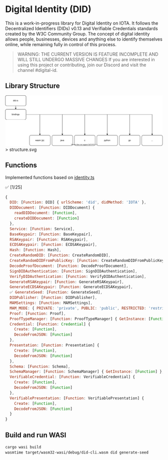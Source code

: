 # Digital Identity (DID)
This is a work-in-progress library for Digital Identity on IOTA. It follows the Decentralized Identifiers (DIDs) v0.13 and Verifiable Credentials standards created by the W3C Community Group. The concept of digital identity allows people, businesses, devices and anything else to identify themselves online, while remaining fully in control of this process.


> WARNING: THE CURRENT VERSION IS FEATURE INCOMPLETE AND WILL STILL UNDERGO MASSIVE CHANGES If you are interested in using this project or contributing, join our Discord and visit the channel #digital-id.

## Library Structure
<div align = center>
  <img src="assets/structure.svg"/>
</div>
> structure.svg


## Functions
Implemented functions based on [identity.ts](https://github.com/iotaledger/identity.ts)

✅ [1/25]

```javascript
{
  DID: [Function: DID] { urlScheme: 'did', didMethod: 'IOTA' },
  DIDDocument: [Function: DIDDocument] {
    readDIDDocument: [Function],
    createDIDDocument: [Function]
  },
  Service: [Function: Service],
  BaseKeypair: [Function: BaseKeypair],
  RSAKeypair: [Function: RSAKeypair],
  ECDSAKeypair: [Function: ECDSAKeypair],
  Hash: [Function: Hash],
  CreateRandomDID: [Function: CreateRandomDID],
  CreateRandomDIDFromPublicKey: [Function: CreateRandomDIDFromPublicKey],
  DecodeProofDocument: [Function: DecodeProofDocument],
  SignDIDAuthentication: [Function: SignDIDAuthentication],
  VerifyDIDAuthentication: [Function: VerifyDIDAuthentication],
  GenerateRSAKeypair: [Function: GenerateRSAKeypair],
  GenerateECDSAKeypair: [Function: GenerateECDSAKeypair],
  ✅ GenerateSeed: [Function: GenerateSeed], 
  DIDPublisher: [Function: DIDPublisher],
  MAMSettings: [Function: MAMSettings],
  MAM_MODE: { PRIVATE: 'private', PUBLIC: 'public', RESTRICTED: 'restricted' },
  Proof: [Function: Proof],
  ProofTypeManager: [Function: ProofTypeManager] { GetInstance: [Function] },
  Credential: [Function: Credential] {
    Create: [Function],
    DecodeFromJSON: [Function]
  },
  Presentation: [Function: Presentation] {
    Create: [Function],
    DecodeFromJSON: [Function]
  },
  Schema: [Function: Schema],
  SchemaManager: [Function: SchemaManager] { GetInstance: [Function] },
  VerifiableCredential: [Function: VerifiableCredential] {
    Create: [Function],
    DecodeFromJSON: [Function]
  },
  VerifiablePresentation: [Function: VerifiablePresentation] {
    Create: [Function],
    DecodeFromJSON: [Function]
  }
}
```

## Build and run WASI
```bash
cargo wasi build
wasmtime target/wasm32-wasi/debug/did-cli.wasm did generate-seed
```
